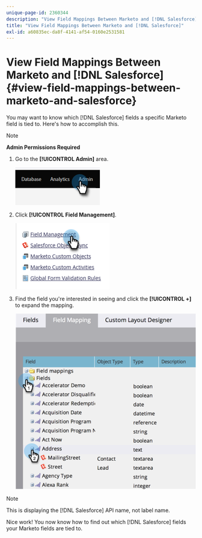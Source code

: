 ```yaml
---
unique-page-id: 2360344
description: "View Field Mappings Between Marketo and [!DNL Salesforce] - Marketo Docs - Product Documentation"
title: "View Field Mappings Between Marketo and [!DNL Salesforce]"
exl-id: a60835ec-da8f-4141-af54-0160e2531581
---
```

# View Field Mappings Between Marketo and [!DNL Salesforce] {#view-field-mappings-between-marketo-and-salesforce}

You may want to know which [!DNL Salesforce] fields a specific Marketo field is tied to. Here's how to accomplish this.

>[!NOTE]
>
>**Admin Permissions Required**

1. Go to the **[!UICONTROL Admin]** area.

   ![](assets/view-field-mappings-between-marketo-and-salesforce-1.png)

1. Click **[!UICONTROL Field Management]**.

   ![](assets/view-field-mappings-between-marketo-and-salesforce-2.png)

1. Find the field you're interested in seeing and click the **[!UICONTROL +]** to expand the mapping.

   ![](assets/view-field-mappings-between-marketo-and-salesforce-3.png)

>[!NOTE]
>
>This is displaying the [!DNL Salesforce] API name, not label name.

Nice work! You now know how to find out which [!DNL Salesforce] fields your Marketo fields are tied to.
